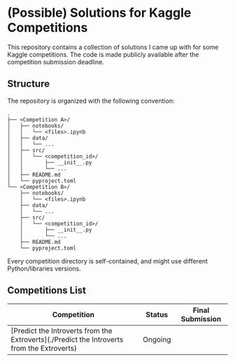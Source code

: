 # (Possible) Solutions for Kaggle Competitions

This repository contains a collection of solutions I came up with for some Kaggle competitions. The code is made publicly available after the competition submission deadline. 

## Structure

The repository is organized with the following convention:

```
.
├── <Competition A>/
│   ├── notebooks/
│   │   └── <files>.ipynb
│   ├── data/
│   │   └── ...
│   ├── src/
│   │   └── <competition_id>/
│   │       ├── __init__.py
│   │       └── ...
│   ├── README.md
│   └── pyproject.toml
└── <Competition B>/
    ├── notebooks/
    │   └── <files>.ipynb
    ├── data/
    │   └── ...
    ├── src/
    │   └── <competition_id>/
    │       ├── __init__.py
    │       └── ...
    ├── README.md
    └── pyproject.toml
```

Every competition directory is self-contained, and might use different Python/libraries versions.

## Competitions List

| Competition | Status | Final Submission |
| --- | --- | --- |
| [Predict the Introverts from the Extroverts](./Predict the Introverts from the Extroverts) | Ongoing | |
